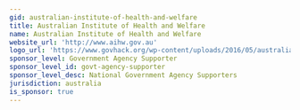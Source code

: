 ```yaml
---
gid: australian-institute-of-health-and-welfare
title: Australian Institute of Health and Welfare
name: Australian Institute of Health and Welfare
website_url: 'http://www.aihw.gov.au'
logo_url: 'https://www.govhack.org/wp-content/uploads/2016/05/australian_institute_of_health_and_welfare.png'
sponsor_level: Government Agency Supporter
sponsor_level_id: govt-agency-supporter
sponsor_level_desc: National Government Agency Supporters
jurisdiction: australia
is_sponsor: true
---
```

